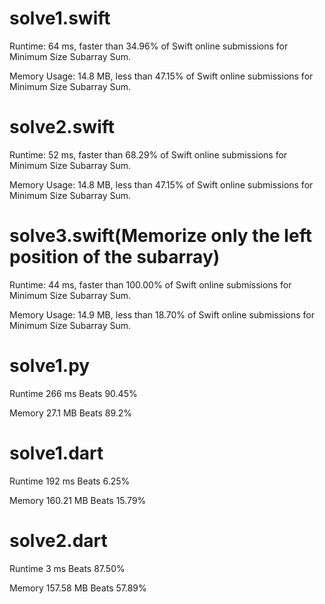 # solve1.swift

Runtime: 64 ms, faster than 34.96% of Swift online submissions for Minimum Size Subarray Sum.

Memory Usage: 14.8 MB, less than 47.15% of Swift online submissions for Minimum Size Subarray Sum.

# solve2.swift

Runtime: 52 ms, faster than 68.29% of Swift online submissions for Minimum Size Subarray Sum.

Memory Usage: 14.8 MB, less than 47.15% of Swift online submissions for Minimum Size Subarray Sum.

# solve3.swift(Memorize only the left position of the subarray)

Runtime: 44 ms, faster than 100.00% of Swift online submissions for Minimum Size Subarray Sum.

Memory Usage: 14.9 MB, less than 18.70% of Swift online submissions for Minimum Size Subarray Sum.

# solve1.py

Runtime 266 ms Beats 90.45%

Memory 27.1 MB Beats 89.2%

# solve1.dart

Runtime 192 ms Beats 6.25%

Memory 160.21 MB Beats 15.79%

# solve2.dart

Runtime 3 ms Beats 87.50%

Memory 157.58 MB Beats 57.89%

